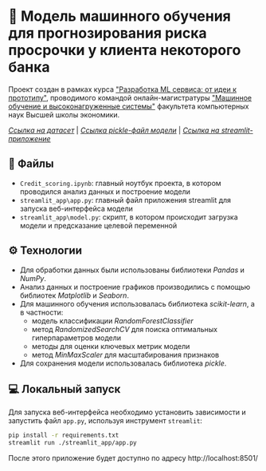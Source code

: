 # 🤖 Модель машинного обучения для прогнозирования риска просрочки у клиента некоторого банка
Проект создан в рамках курса ["Разработка ML сервиса: от идеи к прототипу"](https://stepik.org/course/176820/promo), проводимого командой онлайн-магистратуры ["Машинное обучение и высоконагруженные системы"](https://www.hse.ru/ma/mlds/) факультета компьютерных наук Высшей школы экономики.

[_Ссылка на датасет_](https://github.com/evgpat/stepik_from_idea_to_mvp/blob/main/datasets/credit_scoring.csv) |
[_Ссылка pickle-файл модели_](https://drive.google.com/uc?export=download&id=13TLGYSEBtBiS179Vlmtq0lyXVdWelLvr) |
[_Ссылка на streamlit-приложение_](https://credit-scoring-ml.streamlit.app/)
## 📂 Файлы
- `Credit_scoring.ipynb`: главный ноутбук проекта, в котором проводился анализ данных и построение модели
- `streamlit_app\app.py`: главный файл приложения streamlit для запуска веб-интерфейса модели
- `streamlit_app\model.py`: скрипт, в котором происходит загрузка модели и предсказание целевой переменной

## ⚙️ Технологии
- Для обработки данных были использованы библиотеки _Pandas_ и _NumPy_.
- Анализ данных и построение графиков производились с помощью библиотек _Matplotlib_ и _Seaborn_.
- Для машинного обучения использовалась библиотека _scikit-learn_, а в частности:
  - модель классификации _RandomForestClassifier_
  - метод _RandomizedSearchCV_ для поиска оптимальных гиперпараметров модели
  - методы для оценки ключевых метрик модели
  - метод _MinMaxScaler_ для масштабирования признаков
- Для сохранения модели использовалась библиотека _pickle_.

## 💻 Локальный запуск
Для запуска веб-интерфейса необходимо установить зависимости и запустить файл `app.py`, используя инструмент `streamlit`:
```sh
pip install -r requirements.txt
streamlit run ./streamlit_app/app.py
```
После этого приложение будет доступно по адресу http://localhost:8501/
